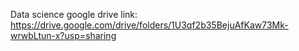 Data science google drive link: https://drive.google.com/drive/folders/1U3qf2b35BejuAfKaw73Mk-wrwbLtun-x?usp=sharing
